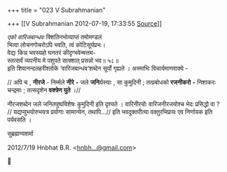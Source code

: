 +++
title = "023 V Subrahmanian"

+++
[[V Subrahmanian	2012-07-19, 17:33:55 [Source](https://groups.google.com/g/bvparishat/c/D75XBoV9Kts)]]



*एको वारिजबान्धवः* क्शितिनभोव्याप्तं तमोमण्डलं  
भित्वा लोचनगोचरोऽपि भवति, त्वं कोटिसूर्यप्रभः।  
वेद्यः किन्न भवस्यहो घनतरं कीदृग्भवेन्मत्तम-  
स्तत्सर्वं व्यपनीय मे पशुपते साक्शात् प्रसन्नो भव॥ ५८॥  
इति शिवानन्दलहरीश्लोके ’वारिजबान्धव’शब्देन सूर्यो गृह्यते ।  अस्माभिः विचार्यमाणवाक्ये -  
  
// अपि च , **नीरजे** - निर्म्मले **नीरे** **-** जले **जनि**र्यस्याः , सा कुमुदिनी ; तत्प्रबोधको **रजनीकरो** **-** निशाकरः चन्द्रमाः ; तत्सदृशेन **वक्त्रेण युते** ।//  
  
नीरजशब्देन जले जनितपुष्पविशेषः कुमुदिनी इति दृश्यते । वारिनीरयोः वारिजनीरजयोश्च भेदः प्रसिद्धो वा ?  
// यद्यप्युभयोरुभयत्र प्रयोगाः सामान्येन, तथापि...// इति भवदुक्तरीत्या वक्तुरभिप्रायः एव निर्णायक इति पर्यवसति ।

  
  
सुब्रह्मण्यशर्मा  
  
  
  

2012/7/19 Hnbhat B.R. \<[hnbh...@gmail.com]()\>



